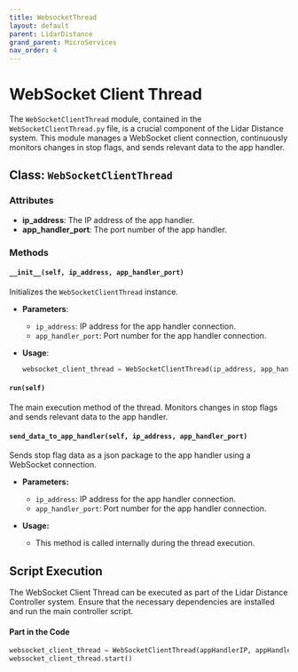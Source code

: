 ```yaml
---
title: WebsocketThread
layout: default
parent: LidarDistance
grand_parent: MicroServices
nav_order: 4
---
```


# WebSocket Client Thread

The `WebSocketClientThread` module, contained in the `WebSocketClientThread.py` file, is a crucial component of the Lidar Distance system. This module manages a WebSocket client connection, continuously monitors changes in stop flags, and sends relevant data to the app handler.

## Class: `WebSocketClientThread`

### Attributes

- **ip_address**: The IP address of the app handler.
- **app_handler_port**: The port number of the app handler.

### Methods

#### `__init__(self, ip_address, app_handler_port)`

Initializes the `WebSocketClientThread` instance.

- **Parameters**:
  - `ip_address`: IP address for the app handler connection.
  - `app_handler_port`: Port number for the app handler connection.

- **Usage**:
  ```python
  websocket_client_thread = WebSocketClientThread(ip_address, app_handler_port)
  ```


#### `run(self)`

The main execution method of the thread. Monitors changes in stop flags and sends relevant data to the app handler.

#### `send_data_to_app_handler(self, ip_address, app_handler_port)`

Sends stop flag data as a json package to the app handler using a WebSocket connection.

- **Parameters:**
  - `ip_address`: IP address for the app handler connection.
  - `app_handler_port`: Port number for the app handler connection.

- **Usage:**
  - This method is called internally during the thread execution.

## Script Execution
The WebSocket Client Thread can be executed as part of the Lidar Distance Controller system. Ensure that the necessary dependencies are installed and run the main controller script.

#### Part in the Code
```python
websocket_client_thread = WebSocketClientThread(appHandlerIP, appHandlerPort)
websocket_client_thread.start()
```